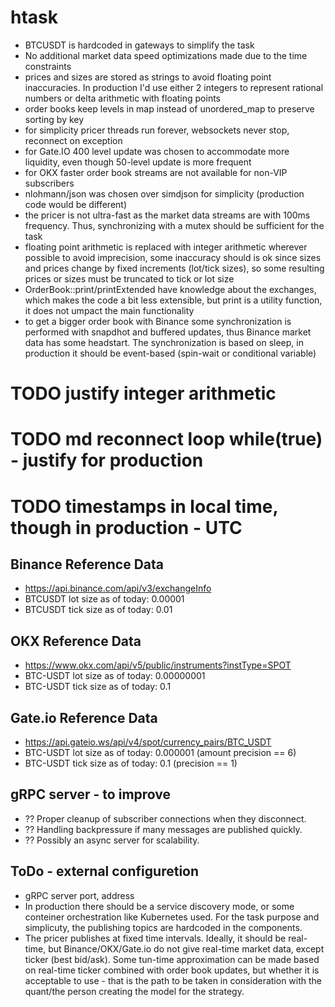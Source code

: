 # htask

- BTCUSDT is hardcoded in gateways to simplify the task
- No additional market data speed optimizations made due to the time constraints
- prices and sizes are stored as strings to avoid floating point inaccuracies. In production I'd use either 2 integers to represent rational numbers or delta arithmetic with floating points
- order books keep levels in map instead of unordered_map to preserve sorting by key
- for simplicity pricer threads run forever, websockets never stop, reconnect on exception
- for Gate.IO 400 level update was chosen to accommodate more liquidity, even though 50-level update is more frequent
- for OKX faster order book streams are not available for non-VIP subscribers
- nlohmann/json was chosen over simdjson for simplicity (production code would be different)
- the pricer is not ultra-fast as the market data streams are with 100ms frequency. Thus, synchronizing with a mutex should be sufficient for the task
- floating point arithmetic is replaced with integer arithmetic wherever possible to avoid imprecision, some inaccuracy should is ok since sizes and prices change by fixed increments (lot/tick sizes), so some resulting prices or sizes must be truncated to tick or lot size
- OrderBook::print/printExtended have knowledge about the exchanges, which makes the code a bit less extensible, but print is a utility function, it does not umpact the main functionality
- to get a bigger order book with Binance some synchronization is performed with snapdhot and buffered updates, thus Binance market data has some headstart. The synchronization is based on sleep, in production it should be event-based (spin-wait or conditional variable)

# TODO justify integer arithmetic
# TODO md reconnect loop while(true) - justify for production
# TODO timestamps in local time, though in production - UTC


## Binance Reference Data
- https://api.binance.com/api/v3/exchangeInfo
- BTCUSDT lot size as of today: 0.00001
- BTCUSDT tick size as of today: 0.01

## OKX Reference Data
- https://www.okx.com/api/v5/public/instruments?instType=SPOT
- BTC-USDT lot size as of today: 0.00000001
- BTC-USDT tick size as of today: 0.1

## Gate.io Reference Data
- https://api.gateio.ws/api/v4/spot/currency_pairs/BTC_USDT
- BTC-USDT lot size as of today: 0.000001 (amount precision == 6)
- BTC-USDT tick size as of today: 0.1 (precision == 1)


## gRPC server - to improve
- ?? Proper cleanup of subscriber connections when they disconnect.
- ?? Handling backpressure if many messages are published quickly.
- ?? Possibly an async server for scalability.


## ToDo - external configuretion
- gRPC server port, address
- In production there should be a service discovery mode, or some conteiner orchestration like Kubernetes used. For the task purpose and simplicuty, the publishing topics are hardcoded in the components.
- The pricer publishes at fixed time intervals. Ideally, it should be real-time, but Binance/OKX/Gate.io do not give real-time market data, except ticker (best bid/ask). Some tun-time approximation can be made based on real-time ticker combined with order book updates, but whether it is acceptable to use - that is the path to be taken in consideration with the quant/the person creating the model for the strategy.
